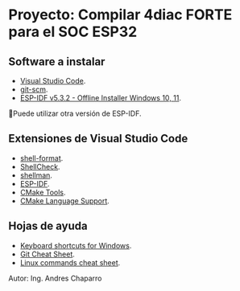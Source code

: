 # Proyecto: Compilar 4diac FORTE para el SOC ESP32

## Software a instalar

- [Visual Studio Code](https://code.visualstudio.com/Download).
- [git-scm](https://git-scm.com/).
- [ESP-IDF v5.3.2 - Offline Installer Windows 10, 11](https://dl.espressif.com/dl/esp-idf/?idf=4.4).

📝Puede utilizar otra versión de ESP-IDF.

## Extensiones de Visual Studio Code

- [shell-format](https://marketplace.visualstudio.com/items?itemName=foxundermoon.shell-format).
- [ShellCheck](https://marketplace.visualstudio.com/items?itemName=timonwong.shellcheck).
- [shellman](https://marketplace.visualstudio.com/items?itemName=Remisa.shellman).
- [ESP-IDF](https://marketplace.visualstudio.com/items?itemName=espressif.esp-idf-extension).
- [CMake Tools](https://marketplace.visualstudio.com/items?itemName=ms-vscode.cmake-tools).
- [CMake Language Support](https://marketplace.visualstudio.com/items?itemName=josetr.cmake-language-support-vscode).

## Hojas de ayuda

- [Keyboard shortcuts for Windows](https://code.visualstudio.com/shortcuts/keyboard-shortcuts-windows.pdf).
- [Git Cheat Sheet](https://training.github.com/downloads/github-git-cheat-sheet.pdf).
- [Linux commands cheat sheet](https://linuxconfig.org/linux-commands-cheat-sheet).

Autor: Ing. Andres Chaparro
